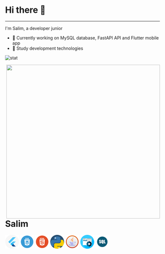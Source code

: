 # Hi there 👋
***

I'm Salim, a developer junior

- 🔭 Currently working on MySQL database, FastAPI API and Flutter mobile app
- 🌱 Study development technologies 

![stat](https://github-readme-stats.vercel.app/api?username=Salim212&theme=github_dark&show_icons=true&count_private=true)
  
<img align="right" width="500" height="500" src="">

# Salim

<img src="https://github.com/Salim212/Salim212/blob/main/flutter.png"/>  <img src="https://github.com/Salim212/Salim212/blob/main/css.png"/>  <img src="https://github.com/Salim212/Salim212/blob/main/html.png"/>  <img src="https://github.com/Salim212/Salim212/blob/main/python.png"/>  <img src="https://github.com/Salim212/Salim212/blob/main/java.png"/>  <img src="https://github.com/Salim212/Salim212/blob/main/php.png"/>  <img src="https://github.com/Salim212/Salim212/blob/main/sql.png"/>
